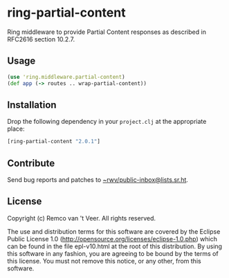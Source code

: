 # ring-partial-content

Ring middleware to provide Partial Content responses as described in
RFC2616 section 10.2.7.


## Usage

```clojure
(use 'ring.middleware.partial-content)
(def app (-> routes .. wrap-partial-content))
```


## Installation

Drop the following dependency in your `project.clj` at the
appropriate place:

```clojure
[ring-partial-content "2.0.1"]
```

## Contribute

Send bug reports and patches to
[~rwv/public-inbox@lists.sr.ht](mailto:~rwv/public-inbox@lists.sr.ht).

## License

Copyright (c) Remco van 't Veer. All rights reserved.

The use and distribution terms for this software are covered by the
Eclipse Public License 1.0
(http://opensource.org/licenses/eclipse-1.0.php) which can be found in
the file epl-v10.html at the root of this distribution.  By using this
software in any fashion, you are agreeing to be bound by the terms of
this license.  You must not remove this notice, or any other, from
this software.
